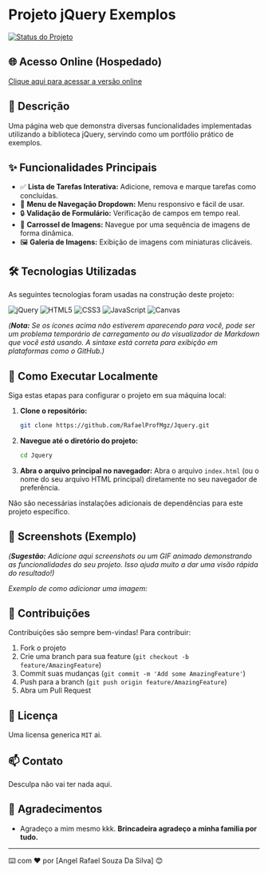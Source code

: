 # Projeto jQuery Exemplos

[![Status do Projeto](https://img.shields.io/badge/Status-Em%20Desenvolvimento-yellowgreen?style=for-the-badge)](https://github.com/RafaelProfMgz/Jquery)

## 🌐 Acesso Online (Hospedado)

[Clique aqui para acessar a versão online](https://rafaelprofmgz.github.io/Jquery/)

## 📝 Descrição

Uma página web que demonstra diversas funcionalidades implementadas utilizando a biblioteca jQuery, servindo como um portfólio prático de exemplos.

## ✨ Funcionalidades Principais

*   ✅ **Lista de Tarefas Interativa:** Adicione, remova e marque tarefas como concluídas.
*   🔽 **Menu de Navegação Dropdown:** Menu responsivo e fácil de usar.
*   🔒 **Validação de Formulário:** Verificação de campos em tempo real.
*   🎠 **Carrossel de Imagens:** Navegue por uma sequência de imagens de forma dinâmica.
*   🖼️ **Galeria de Imagens:** Exibição de imagens com miniaturas clicáveis.

## 🛠️ Tecnologias Utilizadas

As seguintes tecnologias foram usadas na construção deste projeto:

![jQuery](https://img.shields.io/badge/jquery-%230769AD.svg?style=for-the-badge&logo=jquery&logoColor=white)
![HTML5](https://img.shields.io/badge/html5-%23E34F26.svg?style=for-the-badge&logo=html5&logoColor=white)
![CSS3](https://img.shields.io/badge/css3-%231572B6.svg?style=for-the-badge&logo=css3&logoColor=white)
![JavaScript](https://img.shields.io/badge/javascript-%23323330.svg?style=for-the-badge&logo=javascript&logoColor=%23F7DF1E)
![Canvas](https://img.shields.io/badge/Canvas-%23FF0000.svg?style=for-the-badge&logo=canvas&logoColor=white)

*(**Nota:** Se os ícones acima não estiverem aparecendo para você, pode ser um problema temporário de carregamento ou do visualizador de Markdown que você está usando. A sintaxe está correta para exibição em plataformas como o GitHub.)*

## 🚀 Como Executar Localmente

Siga estas etapas para configurar o projeto em sua máquina local:

1.  **Clone o repositório:**
    ```bash
    git clone https://github.com/RafaelProfMgz/Jquery.git
    ```
2.  **Navegue até o diretório do projeto:**
    ```bash
    cd Jquery
    ```
3.  **Abra o arquivo principal no navegador:**
    Abra o arquivo `index.html` (ou o nome do seu arquivo HTML principal) diretamente no seu navegador de preferência.

Não são necessárias instalações adicionais de dependências para este projeto específico.

## 📸 Screenshots (Exemplo)

*(**Sugestão:** Adicione aqui screenshots ou um GIF animado demonstrando as funcionalidades do seu projeto. Isso ajuda muito a dar uma visão rápida do resultado!)*

*Exemplo de como adicionar uma imagem:*


## 🤝 Contribuições
Contribuições são sempre bem-vindas! Para contribuir:

1. Fork o projeto
2. Crie uma branch para sua feature (`git checkout -b feature/AmazingFeature`)
3. Commit suas mudanças (`git commit -m 'Add some AmazingFeature'`)
4. Push para a branch (`git push origin feature/AmazingFeature`)
5. Abra um Pull Request

## 📝 Licença

Uma licensa generica `MIT` ai.

## 📫 Contato
Desculpa não vai ter nada aqui.

## 🎉 Agradecimentos
- Agradeço a mim mesmo kkk.
**Brincadeira agradeço a minha familia por tudo.**

---
⌨️ com ❤️ por [Angel Rafael Souza Da Silva] 😊
```markdowns
